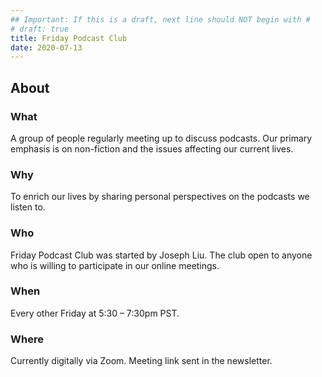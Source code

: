 ```yaml
---
## Important: If this is a draft, next line should NOT begin with #
# draft: true
title: Friday Podcast Club
date: 2020-07-13
---
```


## About

### What
A group of people regularly meeting up to discuss podcasts.
Our primary emphasis is on non-fiction and the issues affecting our current lives.

### Why
To enrich our lives by sharing personal perspectives on the podcasts we listen to.

### Who
Friday Podcast Club was started by Joseph Liu.
The club open to anyone who is willing to participate in our online meetings.

### When
Every other Friday at 5:30 &ndash; 7:30pm PST.

### Where
Currently digitally via Zoom. Meeting link sent in the newsletter.

<!--
 created 2020-07-13 15:45:39.254686 -0700 PDT m=+0.074147564
-->
